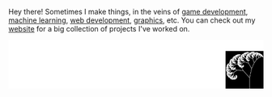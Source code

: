 Hey there! Sometimes I make things, in the veins of [game development](https://github.com/benpm/rundash), [machine learning](https://github.com/haydn-jones/PettingZoo), [web development](https://github.com/benpm/js-value-noise), [graphics](https://github.com/benpm/cuda-raytracer), etc. You can check out my [website](https://benpm.github.io/) for a big collection of projects I've worked on.

![](https://raw.githubusercontent.com/benpm/benpm/master/banner.png)
